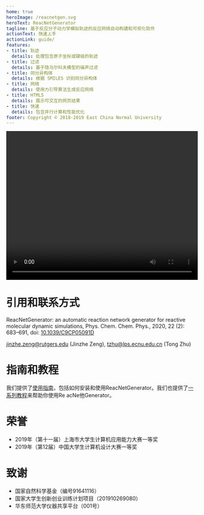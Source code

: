```yaml
---
home: true
heroImage: /reacnetgen.svg
heroText: ReacNetGenerator
tagline: 基于反应分子动力学模拟轨迹的反应网络自动构建和可视化软件
actionText: 快速上手
actionLink: guide/
features:
- title: 轨迹
  details: 处理包含原子坐标或键级的轨迹
- title: 过滤
  details: 基于隐马尔科夫模型的噪声过滤
- title: 同分异构体
  details: 根据 SMILES 识别同分异构体
- title: 网络
  details: 使用力引导算法生成反应网络
- title: HTML5
  details: 展示可交互的网页结果
- title: 快速
  details: 包含并行计算和性能优化
footer: Copyright © 2018-2019 East China Normal University
---
```


<video width="512" height="397.6" controls>
  <source src="https://bf.njzjz.win/c9cp05091d2.mp4" type="video/mp4">
</video> 

# 引用和联系方式

ReacNetGenerator: an automatic reaction network generator for reactive molecular dynamic simulations, Phys. Chem. Chem. Phys., 2020, 22 (2): 683–691, doi: [10.1039/C9CP05091D](https://dx.doi.org/10.1039/C9CP05091D)

jinzhe.zeng@rutgers.edu (Jinzhe Zeng), tzhu@lps.ecnu.edu.cn (Tong Zhu)

# 指南和教程

我们提供了[使用指南](guide/)，包括如何安装和使用ReacNetGenerator。我们也提供了[一系列教程](../tutorial/)来帮助你使用Re acNe他Generator。

# 荣誉
* 2019年（第十一届）上海市大学生计算机应用能力大赛一等奖
* 2019年（第12届）中国大学生计算机设计大赛一等奖

# 致谢
* 国家自然科学基金（编号91641116）
* 国家大学生创新创业训练计划项目（201910269080）
* 华东师范大学仪器共享平台（001号）
